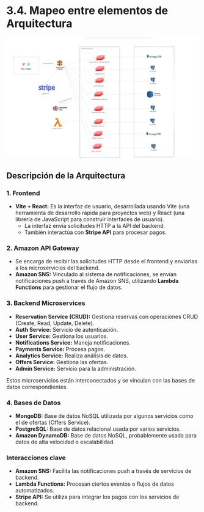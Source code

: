 # 3.4. Mapeo entre elementos de Arquitectura

![Mapeo entre elementos de Arquitectura](MapeoElementosArquitectura.png)


## Descripción de la Arquitectura

### 1. Frontend 
- **Vite + React:** Es la interfaz de usuario, desarrollada usando Vite (una herramienta de desarrollo rápida para proyectos web) y React (una librería de JavaScript para construir interfaces de usuario). 
  - La interfaz envía solicitudes HTTP a la API del backend.
  - También interactúa con **Stripe API** para procesar pagos.

### 2. Amazon API Gateway 
- Se encarga de recibir las solicitudes HTTP desde el frontend y enviarlas a los microservicios del backend.
- **Amazon SNS:** Vinculado al sistema de notificaciones, se envían notificaciones push a través de Amazon SNS, utilizando **Lambda Functions** para gestionar el flujo de datos.

### 3. Backend Microservices 
- **Reservation Service (CRUD):** Gestiona reservas con operaciones CRUD (Create, Read, Update, Delete).
- **Auth Service:** Servicio de autenticación.
- **User Service:** Gestiona los usuarios.
- **Notifications Service:** Maneja notificaciones.
- **Payments Service:** Procesa pagos.
- **Analytics Service:** Realiza análisis de datos.
- **Offers Service:** Gestiona las ofertas.
- **Admin Service:** Servicio para la administración.

Estos microservicios están interconectados y se vinculan con las bases de datos correspondientes.

### 4. Bases de Datos 
- **MongoDB:** Base de datos NoSQL utilizada por algunos servicios como el de ofertas (Offers Service).
- **PostgreSQL:** Base de datos relacional usada por varios servicios.
- **Amazon DynamoDB:** Base de datos NoSQL, probablemente usada para datos de alta velocidad o escalabilidad.

### Interacciones clave
- **Amazon SNS:** Facilita las notificaciones push a través de servicios de backend.
- **Lambda Functions:** Procesan ciertos eventos o flujos de datos automatizados.
- **Stripe API:** Se utiliza para integrar los pagos con los servicios de backend.


